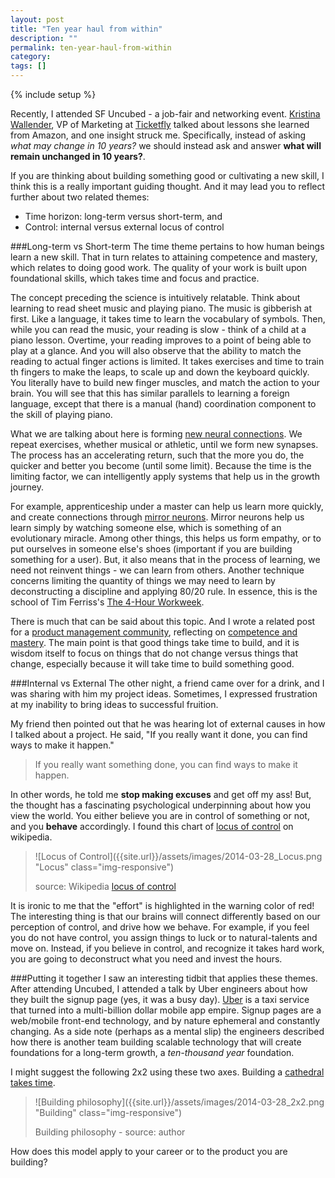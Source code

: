 ```yaml
---
layout: post
title: "Ten year haul from within"
description: ""
permalink: ten-year-haul-from-within
category:
tags: []
---
```

{% include setup %}

Recently, I attended SF Uncubed - a job-fair and networking event. [Kristina Wallender](http://twitter.com/kwallender), VP of Marketing at [Ticketfly](http://www.ticketfly.com/) talked about lessons she learned from Amazon, and one insight struck me. Specifically, instead of asking _what may change in 10 years?_ we should instead ask and answer __what will remain unchanged in 10 years?__.

If you are thinking about building something good or cultivating a new skill, I think this is a really important guiding thought. And it may lead you to reflect further about two related themes:

* Time horizon: long-term versus short-term, and
* Control: internal versus external locus of control

###Long-term vs Short-term
The time theme pertains to how human beings learn a new skill. That in turn relates to attaining competence and mastery, which relates to doing good work. The quality of your work is built upon foundational skills, which takes time and focus and practice.

The concept preceding the science is intuitively relatable. Think about learning to read sheet music and playing piano. The music is gibberish at first. Like a language, it takes time to learn the vocabulary of symbols. Then, while you can read the music, your reading is slow - think of a child at a piano lesson. Overtime, your reading improves to a point of being able to play at a glance. And you will also observe that the ability to match the reading to actual finger actions is limited. It takes exercises and time to train th fingers to make the leaps, to scale up and down the keyboard quickly. You literally have to build new finger muscles, and match the action to your brain. You will see that this has similar parallels to learning a foreign language, except that there is a manual (hand) coordination component to the skill of playing piano.

What we are talking about here is forming [new neural connections](http://en.wikipedia.org/wiki/Synaptogenesis). We repeat exercises, whether musical or athletic, until we form new synapses. The process has an accelerating return, such that the more you do, the quicker and better you become (until some limit). Because the time is the limiting factor, we can intelligently apply systems that help us in the growth journey.

For example, apprenticeship under a master can help us learn more quickly, and create connections through [mirror neurons](http://en.wikipedia.org/wiki/Mirror_neuron). Mirror neurons help us learn simply by watching someone else, which is something of an evolutionary miracle. Among other things, this helps us form empathy, or to put ourselves in someone else\'s shoes (important if you are building something for a user). But, it also means that in the process of learning, we need not reinvent things - we can learn from others. Another technique concerns limiting the quantity of things we may need to learn by deconstructing a discipline and applying 80/20 rule. In essence, this is the school of Tim Ferriss\'s [The 4-Hour Workweek](http://www.amazon.com/gp/product/B002WE46UW/ref=as_li_ss_tl?ie=UTF8&camp=1789&creative=390957&creativeASIN=B002WE46UW&linkCode=as2&tag=pmfatr-20).

There is much that can be said about this topic. And I wrote a related post for a [product management community](http://productmanagementfasttrack.com/), reflecting on [competence and mastery](http://productmanagementfasttrack.com/blog/what-is-world-class/). The main point is that good things take time to build, and it is wisdom itself to focus on things that do not change versus things that change, especially because it will take time to build something good.

###Internal vs External
The other night, a friend came over for a drink, and I was sharing with him my project ideas. Sometimes, I expressed frustration at my inability to bring ideas to successful fruition.

My friend then pointed out that he was hearing lot of external causes in how I talked about a project. He said, "If you really want it done, you can find ways to make it happen."

<blockquote class="pattern-diagonal">
If you really want something done, you can find ways to make it happen.
</blockquote>

In other words, he told me __stop making excuses__ and get off my ass! But, the thought has a fascinating psychological underpinning about how you view the world. You either believe you are in control of something or not, and you __behave__ accordingly. I found this chart of [locus of control](http://en.wikipedia.org/wiki/Locus_of_control) on wikipedia.

> ![Locus of Control]({{site.url}}/assets/images/2014-03-28_Locus.png "Locus" class="img-responsive")
>
> source: Wikipedia [locus of control](http://en.wikipedia.org/wiki/Locus_of_control)

It is ironic to me that the "effort" is highlighted in the warning color of red! The interesting thing is that our brains will connect differently based on our perception of control, and drive how we behave. For example, if you feel you do not have control, you assign things to luck or to natural-talents and move on. Instead, if you believe in control, and recognize it takes hard work, you are going to deconstruct what you need and invest the hours.

###Putting it together
I saw an interesting tidbit that applies these themes. After attending Uncubed, I attended a talk by Uber engineers about how they built the signup page (yes, it was a busy day). [Uber](http://www.uber.com/) is a taxi service that turned into a multi-billion dollar mobile app empire. Signup pages are a web/mobile front-end technology, and by nature ephemeral and constantly changing. As a side note (perhaps as a mental slip) the engineers described how there is another team building scalable technology that will create foundations for a long-term growth, a _ten-thousand year_ foundation.

I might suggest the following 2x2 using these two axes. Building a [cathedral takes time](http://dklounge.github.io/sweat-the-small-stuff/).

> ![Building philosophy]({{site.url}}/assets/images/2014-03-28_2x2.png "Building" class="img-responsive")
>
> Building philosophy - source: author

How does this model apply to your career or to the product you are building?

